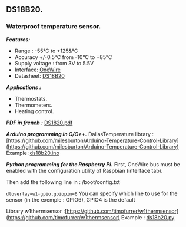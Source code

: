 ## DS18B20.
### Waterproof temperature sensor.
***Features:***

- Range : -55°C to +125&°C
- Accuracy +/-0.5°C from -10°C to +85°C
- Supply voltage : from 3V to 5.5V
- Interface: [OneWire](https://en.wikipedia.org/wiki/1-Wire)
- Datasheet: [DS18B20](https://datasheets.maximintegrated.com/en/ds/DS18B20.pdf)

***Applications :***

- Thermostats.
- Thermometers.
- Heating control.

***PDF in french :*** [DS1820.pdf](DS18B20.pdf)

***Arduino programming in C/C++.***
DallasTemperature library :[https://github.com/milesburton/Arduino-Temperature-Control-Library](https://github.com/milesburton/Arduino-Temperature-Control-Library)
Example :[ds18b20.ino](ds18b20.ino) 

***Python programming for the Raspberry Pi.***
First, OneWire bus must be enabled with the configuration utility of Raspbian (interface tab).

Then add the following line in : /boot/config.txt

`dtoverlay=w1-gpio,gpiopin=6`
You can specify which line to use for the sensor (in the exemple : GPIO6), GPIO4 is the default

Library w1thermsensor :[https://github.com/timofurrer/w1thermsensor](https://github.com/timofurrer/w1thermsensor)
Example : [ds18b20.py](ds18b20.py)

